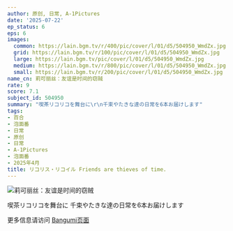 ```yaml
---
author: 原创, 日常, A-1Pictures
date: '2025-07-22'
ep_status: 6
eps: 6
images:
  common: https://lain.bgm.tv/r/400/pic/cover/l/01/d5/504950_WmdZx.jpg
  grid: https://lain.bgm.tv/r/100/pic/cover/l/01/d5/504950_WmdZx.jpg
  large: https://lain.bgm.tv/pic/cover/l/01/d5/504950_WmdZx.jpg
  medium: https://lain.bgm.tv/r/800/pic/cover/l/01/d5/504950_WmdZx.jpg
  small: https://lain.bgm.tv/r/200/pic/cover/l/01/d5/504950_WmdZx.jpg
name_cn: 莉可丽丝：友谊是时间的窃贼
rate: 9
score: 7.1
subject_id: 504950
summary: "喫茶リコリコを舞台に\r\n千束やたきな達の日常を6本お届けします"
tags:
- 百合
- 泡面番
- 日常
- 原创
- 日常
- A-1Pictures
- 泡面番
- 2025年4月
title: リコリス・リコイル Friends are thieves of time.
---
```


![莉可丽丝：友谊是时间的窃贼](https://lain.bgm.tv/r/400/pic/cover/l/01/d5/504950_WmdZx.jpg)

喫茶リコリコを舞台に
千束やたきな達の日常を6本お届けします

更多信息请访问 [Bangumi页面](https://bgm.tv/subject/504950)